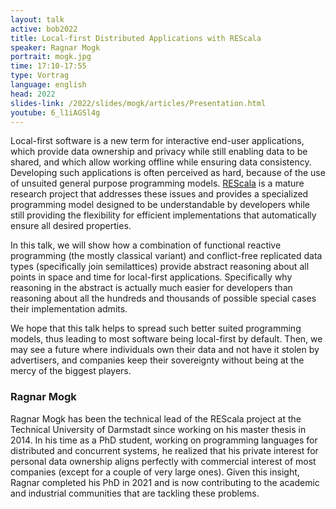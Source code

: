 ```yaml
---
layout: talk
active: bob2022
title: Local-first Distributed Applications with REScala
speaker: Ragnar Mogk
portrait: mogk.jpg
time: 17:10-17:55
type: Vortrag
language: english
head: 2022
slides-link: /2022/slides/mogk/articles/Presentation.html
youtube: 6_l1iAGSl4g
---
```


Local-first software is a new term for interactive end-user
applications, which provide data ownership and privacy while still
enabling data to be shared, and which allow working offline while
ensuring data consistency. Developing such applications is often
perceived as hard, because of the use of unsuited general purpose
programming models. [REScala](https://www.rescala-lang.com/) is a
mature research project that addresses these issues and provides a
specialized programming model designed to be understandable by
developers while still providing the flexibility for efficient
implementations that automatically ensure all desired properties.

In this talk, we will show how a combination of functional reactive
programming (the mostly classical variant) and conflict-free
replicated data types (specifically join semilattices) provide
abstract reasoning about all points in space and time for local-first
applications. Specifically why reasoning in the abstract is actually
much easier for developers than reasoning about all the hundreds and
thousands of possible special cases their implementation admits.

We hope that this talk helps to spread such better suited programming
models, thus leading to most software being local-first by
default. Then, we may see a future where individuals own their data
and not have it stolen by advertisers, and companies keep their
sovereignty without being at the mercy of the biggest players.

### Ragnar Mogk

Ragnar Mogk has been the technical lead of the REScala project at the
Technical University of Darmstadt since working on his master thesis
in 2014. In his time as a PhD student, working on programming
languages for distributed and concurrent systems, he realized that his
private interest for personal data ownership aligns perfectly with
commercial interest of most companies (except for a couple of very
large ones). Given this insight, Ragnar completed his PhD in 2021 and
is now contributing to the academic and industrial communities that
are tackling these problems.
